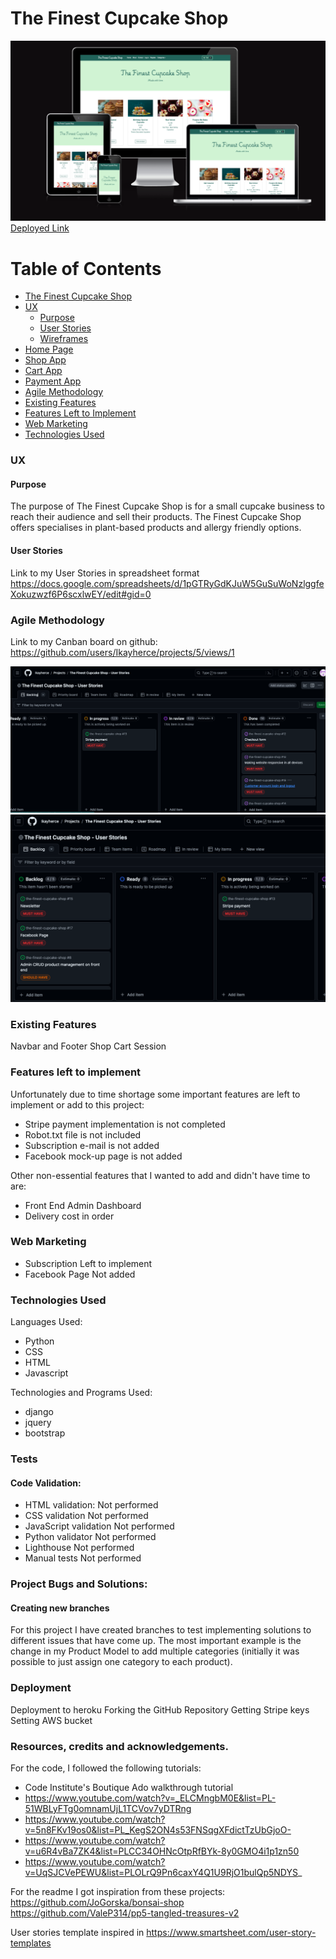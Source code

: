 

# The Finest Cupcake Shop
![AmIresponsiveCupcakeShop](readme_images/amiresponsivepp5.png)
[Deployed Link](https://the-finest-cupcake-shop-bc4f44f161e9.herokuapp.com/)

# Table of Contents

- [The Finest Cupcake Shop](#the-finest-cupcake-shop)
- [UX](#ux)
    - [Purpose](#purpose)
    - [User Stories](#user-stories)
    - [Wireframes](#wireframes)
- [Home Page](#home-page)
- [Shop App](#shop-app)
- [Cart App](#cart-app)
- [Payment App](#payment-app)
- [Agile Methodology](#agile-methodology)
- [Existing Features](#existing-features)
- [Features Left to Implement](#features-left-to-implement)
- [Web Marketing](#web-marketing)
- [Technologies Used](#technologies-used)

### UX
#### Purpose
The purpose of The Finest Cupcake Shop is for a small cupcake business to reach their audience and sell their products. The Finest Cupcake Shop offers specialises in plant-based products and allergy friendly options.
#### User Stories
Link to my User Stories in spreadsheet format https://docs.google.com/spreadsheets/d/1pGTRyGdKJuW5GuSuWoNzlggfeXokuzwzf6P6scxlwEY/edit#gid=0 


### Agile Methodology
Link to my Canban board on github: https://github.com/users/Ikayherce/projects/5/views/1 

![UserStoriesSegment1](readme_images/user_stories1.png)
![UserStoriesSegment2](readme_images/user_stories2.png)


### Existing Features
Navbar and Footer
Shop
Cart
Session 

### Features left to implement
Unfortunately due to time shortage some important features are left to implement or add to this project:
- Stripe payment implementation is not completed
- Robot.txt file is not included
- Subscription e-mail is not added
- Facebook mock-up page is not added

Other non-essential features that I wanted to add and didn't have time to are:
- Front End Admin Dashboard
- Delivery cost in order

### Web Marketing
- Subscription
Left to implement
- Facebook Page
Not added

### Technologies Used
Languages Used: 
- Python
- CSS
- HTML
- Javascript 

Technologies and Programs Used:
- django
- jquery
- bootstrap


### Tests
#### Code Validation: 
- HTML validation:
Not performed
- CSS validation
Not performed
- JavaScript validation
Not performed
- Python validator
Not performed
- Lighthouse
Not performed
- Manual tests
Not performed

### Project Bugs and Solutions:
#### Creating new branches
For this project I have created branches to test implementing solutions to different issues that have come up. The most important example is the change in my Product Model to add multiple categories (initially it was possible to just assign one category to each product). 


### Deployment 
Deployment to heroku
Forking the GitHub Repository
Getting Stripe keys
Setting AWS bucket


### Resources, credits and acknowledgements. 
For the code, I followed the following tutorials: 

- Code Institute's Boutique Ado walkthrough tutorial
- https://www.youtube.com/watch?v=_ELCMngbM0E&list=PL-51WBLyFTg0omnamUjL1TCVov7yDTRng
- https://www.youtube.com/watch?v=5n8FKv19os0&list=PL_KegS2ON4s53FNSqgXFdictTzUbGjoO-
- https://www.youtube.com/watch?v=u6R4vBa7ZK4&list=PLCC34OHNcOtpRfBYk-8y0GMO4i1p1zn50
- https://www.youtube.com/watch?v=UqSJCVePEWU&list=PLOLrQ9Pn6caxY4Q1U9RjO1bulQp5NDYS_


For the readme I got inspiration from these projects: 
https://github.com/JoGorska/bonsai-shop
https://github.com/ValeP314/pp5-tangled-treasures-v2

User stories template inspired in https://www.smartsheet.com/user-story-templates

